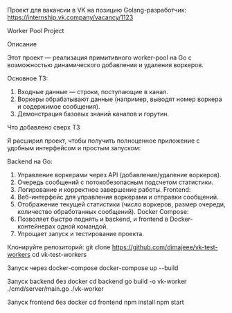 Проект для вакансии в VK на позицию Golang-разработчик: https://internship.vk.company/vacancy/1123

Worker Pool Project

Описание

Этот проект — реализация примитивного worker-pool на Go с возможностью динамического добавления и удаления воркеров.

Основное ТЗ:

1. Входные данные — строки, поступающие в канал.
2. Воркеры обрабатывают данные (например, выводят номер воркера и содержимое сообщения).
3. Демонстрация базовых знаний каналов и горутин.

Что добавлено сверх ТЗ

Я расширил проект, чтобы получить полноценное приложение с удобным интерфейсом и простым запуском:

Backend на Go:
1. Управление воркерами через API (добавление/удаление воркеров).
2. Очередь сообщений с потокобезопасным подсчетом статистики.
3. Логирование и корректное завершение работы.
Frontend:
1. Веб-интерфейс для управления воркерами и отправки сообщений.
2. Отображение текущей статистики (число воркеров, размер очереди, количество обработанных сообщений).
Docker Compose:
1. Позволяет быстро поднять и backend, и frontend в Docker-контейнерах одной командой.
2. Упрощает запуск и тестирование проекта.

Клонируйте репозиторий:
    git clone https://github.com/dimajeee/vk-test-workers
    cd vk-test-workers

Запуск через docker-compose
docker-compose up --build

Запуск backend без docker
cd backend
go build -o vk-worker ./cmd/server/main.go
./vk-worker

Запуск frontend без docker
cd frontend
npm install
npm start